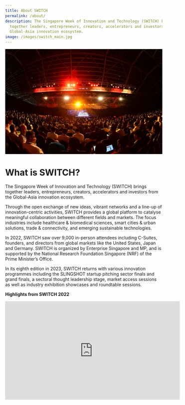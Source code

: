 ```yaml
---
title: About SWITCH
permalink: /about/
description: The Singapore Week of Innovation and Technology (SWITCH) brings
  together leaders, entrepreneurs, creators, accelerators and investors from the
  Global-Asia innovation ecosystem.
image: /images/switch_main.jpg
---
```

![](/images/switch_main.jpg)
# What is SWITCH?
The Singapore Week of Innovation and Technology (SWITCH) brings together leaders, entrepreneurs, creators, accelerators and investors from the Global-Asia innovation ecosystem. 

Through the open exchange of new ideas, vibrant networks and a line-up of innovation-centric activities, SWITCH provides a global platform to catalyse meaningful collaboration between different fields and markets. The focus industries include healthcare &amp; biomedical sciences, smart cities &amp; urban solutions, trade &amp; connectivity, and emerging sustainable technologies. 

In 2022, SWITCH saw over 9,000 in-person attendees including C-Suites, founders, and directors from global markets like the United States, Japan and Germany. SWITCH is organized by Enterprise Singapore and MP, and is supported by the National Research Foundation Singapore (NRF) of the Prime Minister’s Office.

In its eighth edition in 2023, SWITCH returns with various innovation programmes including the SLINGSHOT startup pitching sector finals and grand finals, a sectoral thought leadership stage, market access sessions as well as industry exhibition showcases and roundtable sessions.

**Highlights from SWITCH 2022**

 <center><iframe allowfullscreen="" allow="accelerometer; autoplay; clipboard-write; encrypted-media; gyroscope; picture-in-picture; web-share" frameborder="0" title="YouTube video player" src="https://www.youtube.com/embed/CDpp_6Ih26w" height="315" width="560"></iframe></center>